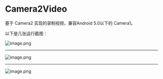 # Camera2Video
基于 Camera2 实现的录制视频，兼容Android 5.0以下的 Camera1。

以下是几张运行截图：

![image.png](https://upload-images.jianshu.io/upload_images/633041-7603aa2988e4422f.png?imageMogr2/auto-orient/strip%7CimageView2/2/w/800)

----------

![image.png](https://upload-images.jianshu.io/upload_images/633041-25543da928667716.png?imageMogr2/auto-orient/strip%7CimageView2/2/w/800)

----------

![image.png](https://upload-images.jianshu.io/upload_images/633041-fdf61ac22c559814.png?imageMogr2/auto-orient/strip%7CimageView2/2/w/800)